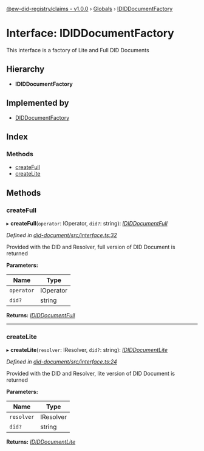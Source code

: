 [@ew-did-registry/claims - v1.0.0](../README.md) › [Globals](../globals.md) › [IDIDDocumentFactory](ididdocumentfactory.md)

# Interface: IDIDDocumentFactory

This interface is a factory of Lite and Full DID Documents

## Hierarchy

* **IDIDDocumentFactory**

## Implemented by

* [DIDDocumentFactory](../classes/diddocumentfactory.md)

## Index

### Methods

* [createFull](ididdocumentfactory.md#createfull)
* [createLite](ididdocumentfactory.md#createlite)

## Methods

###  createFull

▸ **createFull**(`operator`: IOperator, `did?`: string): *[IDIDDocumentFull](ididdocumentfull.md)*

*Defined in [did-document/src/interface.ts:32](https://github.com/energywebfoundation/ew-did-registry/blob/bf1f4a6/packages/did-document/src/interface.ts#L32)*

Provided with the DID and Resolver, full version of DID Document is returned

**Parameters:**

Name | Type |
------ | ------ |
`operator` | IOperator |
`did?` | string |

**Returns:** *[IDIDDocumentFull](ididdocumentfull.md)*

___

###  createLite

▸ **createLite**(`resolver`: IResolver, `did?`: string): *[IDIDDocumentLite](ididdocumentlite.md)*

*Defined in [did-document/src/interface.ts:24](https://github.com/energywebfoundation/ew-did-registry/blob/bf1f4a6/packages/did-document/src/interface.ts#L24)*

Provided with the DID and Resolver, lite version of DID Document is returned

**Parameters:**

Name | Type |
------ | ------ |
`resolver` | IResolver |
`did?` | string |

**Returns:** *[IDIDDocumentLite](ididdocumentlite.md)*
